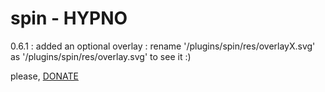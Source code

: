 # spin - HYPNO

0.6.1 : added an optional overlay : 
rename '/plugins/spin/res/overlayX.svg' as '/plugins/spin/res/overlay.svg' to see it :)

please, [DONATE](https://www.paypal.com/cgi-bin/webscr?cmd=_s-xclick&hosted_button_id=3CSNFE349G99Q)
